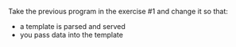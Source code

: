 Take the previous program in the exercise #1 and change it so that:
* a template is parsed and served
* you pass data into the template